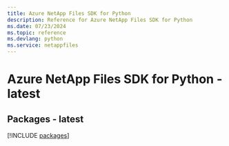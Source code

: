 ```yaml
---
title: Azure NetApp Files SDK for Python
description: Reference for Azure NetApp Files SDK for Python
ms.date: 07/23/2024
ms.topic: reference
ms.devlang: python
ms.service: netappfiles
---
```

# Azure NetApp Files SDK for Python - latest
## Packages - latest
[!INCLUDE [packages](netapp-files-index.md)]
